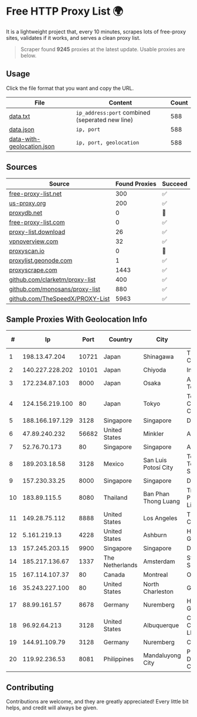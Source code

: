 
# Free HTTP Proxy List 🌍

It is a lightweight project that, every 10 minutes, scrapes lots of free-proxy sites, validates if it works, and serves a clean proxy list.


> Scraper found **9245** proxies at the latest update. Usable proxies are below.

## Usage

Click the file format that you want and copy the URL.


|File|Content|Count|
|----|-------|-----|
|[data.txt](https://raw.githubusercontent.com/themiralay/Proxy-List-World/master/data.txt)|`ip_address:port` combined (seperated new line)|588|
|[data.json](https://raw.githubusercontent.com/themiralay/Proxy-List-World/master/data.json)|`ip, port`|588|
|[data-with-geolocation.json](https://raw.githubusercontent.com/themiralay/Proxy-List-World/master/data-with-geolocation.json)|`ip, port, geolocation`|588|

## Sources

|Source|Found Proxies|Succeed|
|------|-------------|-------|
|[free-proxy-list.net](https://free-proxy-list.net)|300|✅|
|[us-proxy.org](https://www.us-proxy.org)|200|✅|
|[proxydb.net](http://proxydb.net)|0|🚫|
|[free-proxy-list.com](https://free-proxy-list.com/?page=&port=&type%5B%5D=http&type%5B%5D=https&up_time=0&search=Search)|0|✅|
|[proxy-list.download](https://www.proxy-list.download/HTTP)|26|✅|
|[vpnoverview.com](https://vpnoverview.com/privacy/anonymous-browsing/free-proxy-servers)|32|✅|
|[proxyscan.io](https://www.proxyscan.io)|0|🚫|
|[proxylist.geonode.com](https://proxylist.geonode.com/api/proxy-list?limit=300&page=1&sort_by=lastChecked&sort_type=desc&protocols=http,https)|1|✅|
|[proxyscrape.com](https://api.proxyscrape.com/v2/?request=displayproxies&protocol=http&timeout=10000&country=all&ssl=all&anonymity=all)|1443|✅|
|[github.com/clarketm/proxy-list](https://raw.githubusercontent.com/clarketm/proxy-list/master/proxy-list-raw.txt)|400|✅|
|[github.com/monosans/proxy-list](https://raw.githubusercontent.com/monosans/proxy-list/main/proxies/http.txt)|880|✅|
|[github.com/TheSpeedX/PROXY-List](https://raw.githubusercontent.com/TheSpeedX/PROXY-List/master/http.txt)|5963|✅|


## Sample Proxies With Geolocation Info

|#|Ip|Port|Country|City|Internet Service Provider|
|-|--|----|-------|----|-------------------------|
|1|198.13.47.204|10721|Japan|Shinagawa|The Constant Company, LLC|
|2|140.227.228.202|10101|Japan|Chiyoda|InfoSphere|
|3|172.234.87.103|8000|Japan|Osaka|Akamai Technologies, Inc.|
|4|124.156.219.100|80|Japan|Tokyo|Tencent Cloud Computing (Beijing) Co|
|5|188.166.197.129|3128|Singapore|Singapore|DigitalOcean, LLC|
|6|47.89.240.232|56682|United States|Minkler|Alibaba.com LLC|
|7|52.76.70.173|80|Singapore|Singapore|Amazon.com, Inc.|
|8|189.203.18.58|3128|Mexico|San Luis Potosí City|Total Play Telecomunicaciones SA De CV|
|9|157.230.33.25|8000|Singapore|Singapore|DigitalOcean, LLC|
|10|183.89.115.5|8080|Thailand|Ban Phan Thong Luang|Triple T Broadband Public Company Limited|
|11|149.28.75.112|8888|United States|Los Angeles|The Constant Company|
|12|5.161.219.13|4228|United States|Ashburn|Hetzner Online GmbH|
|13|157.245.203.15|9900|Singapore|Singapore|DigitalOcean, LLC|
|14|185.217.136.67|1337|The Netherlands|Amsterdam|Stallion Network Services Limited|
|15|167.114.107.37|80|Canada|Montreal|OVH SAS|
|16|35.243.227.100|80|United States|North Charleston|Google LLC|
|17|88.99.161.57|8678|Germany|Nuremberg|Hetzner Online GmbH|
|18|96.92.64.213|3128|United States|Albuquerque|Comcast Cable Communications, LLC|
|19|144.91.109.79|3128|Germany|Nuremberg|Contabo GmbH|
|20|119.92.236.53|8081|Philippines|Mandaluyong City|Philippine Long Distance Telephone Co.|



## Contributing

Contributions are welcome, and they are greatly appreciated! Every
little bit helps, and credit will always be given.

